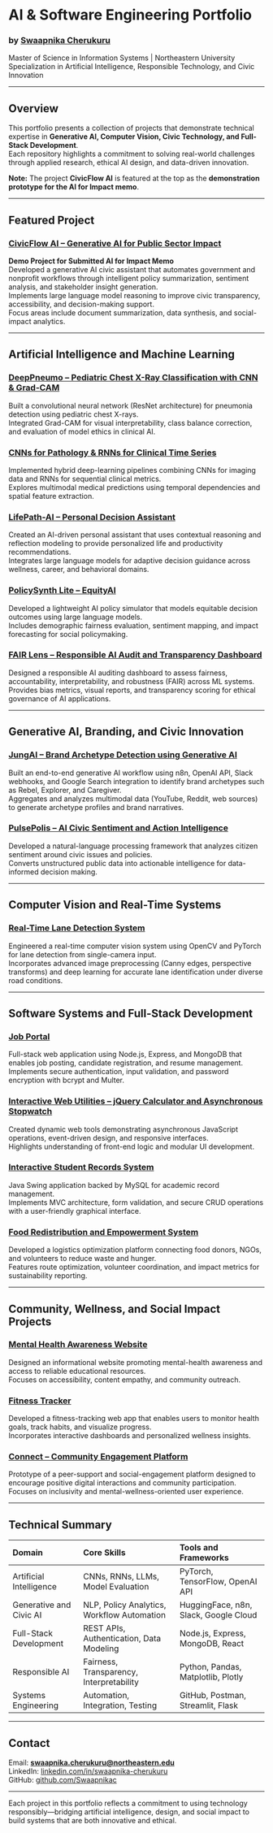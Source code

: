 # AI & Software Engineering Portfolio
### by [Swaapnika Cherukuru](https://github.com/Swaapnikac)
Master of Science in Information Systems | Northeastern University  
Specialization in Artificial Intelligence, Responsible Technology, and Civic Innovation  

---

## Overview
This portfolio presents a collection of projects that demonstrate technical expertise in **Generative AI, Computer Vision, Civic Technology, and Full-Stack Development**.  
Each repository highlights a commitment to solving real-world challenges through applied research, ethical AI design, and data-driven innovation.  

**Note:** The project **CivicFlow AI** is featured at the top as the **demonstration prototype for the AI for Impact memo**.

---

## Featured Project

### [CivicFlow AI – Generative AI for Public Sector Impact](https://github.com/Swaapnikac/CivicFlow-AI)
**Demo Project for Submitted AI for Impact Memo**  
Developed a generative AI civic assistant that automates government and nonprofit workflows through intelligent policy summarization, sentiment analysis, and stakeholder insight generation.  
Implements large language model reasoning to improve civic transparency, accessibility, and decision-making support.  
Focus areas include document summarization, data synthesis, and social-impact analytics.

---

## Artificial Intelligence and Machine Learning

### [DeepPneumo – Pediatric Chest X-Ray Classification with CNN & Grad-CAM](https://github.com/Swaapnikac/DeepPneumo-Pediatric-Chest-X-Ray-Classification-with-CNN-Grad-CAM)
Built a convolutional neural network (ResNet architecture) for pneumonia detection using pediatric chest X-rays.  
Integrated Grad-CAM for visual interpretability, class balance correction, and evaluation of model ethics in clinical AI.

### [CNNs for Pathology & RNNs for Clinical Time Series](https://github.com/Swaapnikac/CNNs-for-Pathology-RNNs-for-Clinical-Time-Series)
Implemented hybrid deep-learning pipelines combining CNNs for imaging data and RNNs for sequential clinical metrics.  
Explores multimodal medical predictions using temporal dependencies and spatial feature extraction.

### [LifePath-AI – Personal Decision Assistant](https://github.com/Swaapnikac/LifePath-AI-Personal-Decision-Assistant)
Created an AI-driven personal assistant that uses contextual reasoning and reflection modeling to provide personalized life and productivity recommendations.  
Integrates large language models for adaptive decision guidance across wellness, career, and behavioral domains.

### [PolicySynth Lite – EquityAI](https://github.com/Swaapnikac/PolicySynth-Lite-EquityAI)
Developed a lightweight AI policy simulator that models equitable decision outcomes using large language models.  
Includes demographic fairness evaluation, sentiment mapping, and impact forecasting for social policymaking.

### [FAIR Lens – Responsible AI Audit and Transparency Dashboard](https://github.com/Swaapnikac/FAIR-Lens-Responsible-AI-Audit-Transparency-Dashboard)
Designed a responsible AI auditing dashboard to assess fairness, accountability, interpretability, and robustness (FAIR) across ML systems.  
Provides bias metrics, visual reports, and transparency scoring for ethical governance of AI applications.

---

## Generative AI, Branding, and Civic Innovation

### [JungAI – Brand Archetype Detection using Generative AI](https://github.com/Swaapnikac/JungAI-Brand-Archetype-Detection-using-Generative-AI)
Built an end-to-end generative AI workflow using n8n, OpenAI API, Slack webhooks, and Google Search integration to identify brand archetypes such as Rebel, Explorer, and Caregiver.  
Aggregates and analyzes multimodal data (YouTube, Reddit, web sources) to generate archetype profiles and brand narratives.

### [PulsePolis – AI Civic Sentiment and Action Intelligence](https://github.com/Swaapnikac/PulsePolis-AI-Civic-Sentiment-Action-Intelligence)
Developed a natural-language processing framework that analyzes citizen sentiment around civic issues and policies.  
Converts unstructured public data into actionable intelligence for data-informed decision making.

---

## Computer Vision and Real-Time Systems

### [Real-Time Lane Detection System](https://github.com/Swaapnikac/Real-Time-Lane-Detection-System)
Engineered a real-time computer vision system using OpenCV and PyTorch for lane detection from single-camera input.  
Incorporates advanced image preprocessing (Canny edges, perspective transforms) and deep learning for accurate lane identification under diverse road conditions.

---

## Software Systems and Full-Stack Development

### [Job Portal](https://github.com/Swaapnikac/Job-Portal)
Full-stack web application using Node.js, Express, and MongoDB that enables job posting, candidate registration, and resume management.  
Implements secure authentication, input validation, and password encryption with bcrypt and Multer.

### [Interactive Web Utilities – jQuery Calculator and Asynchronous Stopwatch](https://github.com/Swaapnikac/Interactive-Web-Utilities-jQuery-Calculator-Async-Stopwatch)
Created dynamic web tools demonstrating asynchronous JavaScript operations, event-driven design, and responsive interfaces.  
Highlights understanding of front-end logic and modular UI development.

### [Interactive Student Records System](https://github.com/Swaapnikac/interactive-student-records-system)
Java Swing application backed by MySQL for academic record management.  
Implements MVC architecture, form validation, and secure CRUD operations with a user-friendly graphical interface.

### [Food Redistribution and Empowerment System](https://github.com/Swaapnikac/Food-Redistribution-and-Empowerment-System)
Developed a logistics optimization platform connecting food donors, NGOs, and volunteers to reduce waste and hunger.  
Features route optimization, volunteer coordination, and impact metrics for sustainability reporting.

---

## Community, Wellness, and Social Impact Projects

### [Mental Health Awareness Website](https://github.com/Swaapnikac/Mental-Health-Awareness-website)
Designed an informational website promoting mental-health awareness and access to reliable educational resources.  
Focuses on accessibility, content empathy, and community outreach.

### [Fitness Tracker](https://github.com/Swaapnikac/Fitness-.git)
Developed a fitness-tracking web app that enables users to monitor health goals, track habits, and visualize progress.  
Incorporates interactive dashboards and personalized wellness insights.

### [Connect – Community Engagement Platform](https://github.com/Swaapnikac/Connect-.git)
Prototype of a peer-support and social-engagement platform designed to encourage positive digital interactions and community participation.  
Focuses on inclusivity and mental-wellness-oriented user experience.

---

## Technical Summary

| Domain | Core Skills | Tools and Frameworks |
|:--|:--|:--|
| Artificial Intelligence | CNNs, RNNs, LLMs, Model Evaluation | PyTorch, TensorFlow, OpenAI API |
| Generative and Civic AI | NLP, Policy Analytics, Workflow Automation | HuggingFace, n8n, Slack, Google Cloud |
| Full-Stack Development | REST APIs, Authentication, Data Modeling | Node.js, Express, MongoDB, React |
| Responsible AI | Fairness, Transparency, Interpretability | Python, Pandas, Matplotlib, Plotly |
| Systems Engineering | Automation, Integration, Testing | GitHub, Postman, Streamlit, Flask |

---

## Contact
Email: **swaapnika.cherukuru@northeastern.edu**  
LinkedIn: [linkedin.com/in/swaapnika-cherukuru](https://www.linkedin.com/in/swaapnika-cherukuru)  
GitHub: [github.com/Swaapnikac](https://github.com/Swaapnikac)

---

Each project in this portfolio reflects a commitment to using technology responsibly—bridging artificial intelligence, design, and social impact to build systems that are both innovative and ethical.
